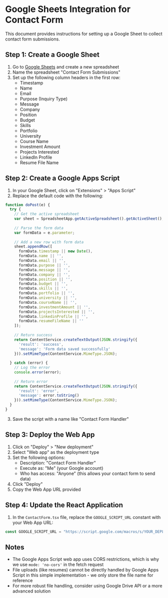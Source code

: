 
# Google Sheets Integration for Contact Form

This document provides instructions for setting up a Google Sheet to collect contact form submissions.

## Step 1: Create a Google Sheet

1. Go to [Google Sheets](https://sheets.google.com) and create a new spreadsheet
2. Name the spreadsheet "Contact Form Submissions"
3. Set up the following column headers in the first row:
   - Timestamp
   - Name
   - Email
   - Purpose (Inquiry Type)
   - Message
   - Company
   - Position
   - Budget
   - Skills
   - Portfolio
   - University
   - Course Name
   - Investment Amount
   - Projects Interested
   - LinkedIn Profile
   - Resume File Name

## Step 2: Create a Google Apps Script

1. In your Google Sheet, click on "Extensions" > "Apps Script"
2. Replace the default code with the following:

```javascript
function doPost(e) {
  try {
    // Get the active spreadsheet
    var sheet = SpreadsheetApp.getActiveSpreadsheet().getActiveSheet();
    
    // Parse the form data
    var formData = e.parameter;
    
    // Add a new row with form data
    sheet.appendRow([
      formData.timestamp || new Date(),
      formData.name || '',
      formData.email || '',
      formData.purpose || '',
      formData.message || '',
      formData.company || '',
      formData.position || '',
      formData.budget || '',
      formData.skills || '',
      formData.portfolio || '',
      formData.university || '',
      formData.courseName || '',
      formData.investmentAmount || '',
      formData.projectsInterested || '',
      formData.linkedinProfile || '',
      formData.resumeFileName || ''
    ]);
    
    // Return success
    return ContentService.createTextOutput(JSON.stringify({
      'result': 'success',
      'message': 'Form data saved successfully'
    })).setMimeType(ContentService.MimeType.JSON);
    
  } catch (error) {
    // Log the error
    console.error(error);
    
    // Return error
    return ContentService.createTextOutput(JSON.stringify({
      'result': 'error',
      'message': error.toString()
    })).setMimeType(ContentService.MimeType.JSON);
  }
}
```

3. Save the script with a name like "Contact Form Handler"

## Step 3: Deploy the Web App

1. Click on "Deploy" > "New deployment"
2. Select "Web app" as the deployment type
3. Set the following options:
   - Description: "Contact Form Handler"
   - Execute as: "Me" (your Google account)
   - Who has access: "Anyone" (this allows your contact form to send data)
4. Click "Deploy"
5. Copy the Web App URL provided

## Step 4: Update the React Application

1. In the `ContactForm.tsx` file, replace the `GOOGLE_SCRIPT_URL` constant with your Web App URL:

```typescript
const GOOGLE_SCRIPT_URL = "https://script.google.com/macros/s/YOUR_DEPLOYED_SCRIPT_ID/exec";
```

## Notes

- The Google Apps Script web app uses CORS restrictions, which is why we use `mode: 'no-cors'` in the fetch request
- File uploads (like resumes) cannot be directly handled by Google Apps Script in this simple implementation - we only store the file name for reference
- For more robust file handling, consider using Google Drive API or a more advanced solution
